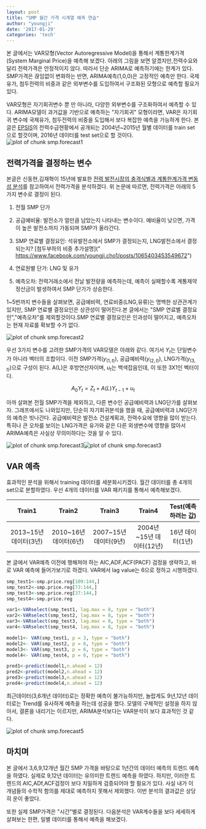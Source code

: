 ```yaml
---
layout: post
title: "SMP 월간 가격 시계열 예측 연습"
author: "youngji"
date: '2017-01-29'
categories: 'tech'
---
```

본 글에서는 VAR모형(Vector Autoregressive Model)을 통해서 계통한계가격(System Marginal Price)을 예측해 보겠다. 아래의 그림을 보면 알겠지만,전력수요와 달리 전력가격은 안정적이지 않다. 따라서 단순 ARIMA로 예측하기에는 한계가 있다. SMP가격은 끊임없이 변화하는 반면, ARIMA예측(1,0,0)은 고정적인 예측만 한다. 국제유가, 첨두전력의 비중과 같은 외부변수를 도입하여서 구조화된 모형으로 예측할 필요가 있다.

VAR모형은 자기회귀변수 뿐 만 아니라, 다양한 외부변수를 구조화하여서 예측할 수 있다. ARIMA모델이 과거값을 기반으로 예측하는 "자기회귀" 모형이라면,  VAR은 자기회귀 변수에 국제유가, 첨두전력의 비중을 도입해서 보다 복잡한 예측을 가능하게 한다. 본글은 [EPSIS](http://epsis.kpx.or.kr/epsis/)의 전력수급현황에서 공개되는 2004년~2015년 월별 데이터를 train set으로 할것이며, 2016년 데이터를 test set으로 할 것이다.
![plot of chunk smp.forecast1]({{site.baseurl}}/figure/smp.forecast1-1.png)

## 전력가격을 결정하는 변수

본글은 신동현,김재혁이 15년에 발표한 [전력 발전시장의 충격식별과 계통한계가격 변동성 분석]("https://www.kci.go.kr/kciportal/ci/sereArticleSearch/ciSereArtiView.kci?sereArticleSearchBean.artiId=ART002035364")를 참고하여서 전력가격을 분석하겠다. 위 논문에 따르면, 전력가격은 아래의 5가지 변수로 결정이 된다.

1. 전월 SMP 단가

2. 공급예비율: 발전소가 얼만큼 남았는지 나타내는 변수이다. 예비율이 낮으면, 가격이 높은 발전소까지 가동되며 SMP가 올라간다.

3. SMP 연료별 결정요인: 석유발전소에서 SMP가 결정되는지, LNG발전소에서 결정되는지? [첨두부하의 비중 추가설명](" https://www.facebook.com/youngji.cho1/posts/1065403453549672")

4. 연료원별 단가: LNG 및 유가

5. 예측오차: 전력거래소에서 전날 발전량을 예측하는데, 예측이 실패할수록 계통제약 정산금이 발생하여서 SMP 단가가 상승한다.

1~5번까지 변수들을 살펴보면, 공급예비력, 연료비중(LNG,유류)는 명백한 상관관계가 있지만, SMP 연료별 결정요인은 상관성이 떨어진다.본 글에서는 "SMP 연료별 결정요인","예측오차"를 제외할것이다.SMP 연료별 결정요인은 인과성이 떨어지고, 예측오차는 현재 자료를 확보할 수가 없다.

![plot of chunk smp.forecast2]({{site.baseurl}}/figure/smp.forecast2-1.png)

우선 3가지 변수를 고려한 SMP가격의  VAR모델은 아래와 같다. 여기서 $Y_t$는 단일변수가 아니라 벡터의 조합이다. 이전 SMP가격($y_{(1,t)}$), 공급예비력($y_{(2,t)}$), LNG가격($y_{(3,t)}$)으로 구성이 된다. A(L)은 후방연산자이며, $u_t$는 백색잡음인데, 이 또한 3X1인 벡터이다.

$$A_0Y_t=Z_t+A(L)Y_{t-1}+u_t$$

아까 살펴본 전월 SMP가격을 제외하고, 다른 변수인 공급예비력과 LNG단가를 살펴보자. 그래프에서도 나와있지만, 단순히 자기회귀분석을 했을 때, 공급예비력과 LNG단가의 예측은 빗나간다. 공급예비력은 발전소 건설계획과, 전력수요에 영향을 많이 받는다. 특히나 큰 오차를 보이는 LNG가격은 유가와 같은 다른 외생변수에 영향을 많아서 ARIMA예측은 사실상 무의미하다는 것을 알 수 있다.

![plot of chunk smp.forecast3]({{site.baseurl}}/figure/smp.forecast3-1.png)![plot of chunk smp.forecast3]({{site.baseurl}}/figure/smp.forecast3-2.png)

## VAR 예측

효과적인 분석을 위해서 training 데이터를 세분화시키겠다. 월간 데이터를 총 4개의 set으로 분할하였다. 우선 4개의 데이터를 VAR 패키지를 통해서 예측해보겠다.

|Train1|Train2|Train3|Train4|Test(예측하려는 값)|
| :-------: | :-------: | :-------: | :---------: | :---------: |
|2013~15년 데이터(3년)|2010~16년 데이터(6년)|2007~15년 데이터(9년)|2004년~15년 데이터(12년)|16년 데이터(1년)|

본 글에서 VAR예측 이전에 행해져야 하는 AIC,ADF,ACF(PACF) 검정을 생략하고, 바로 VAR 예측에 들어가보기로 하겠다. VAR에서 lag value는 6으로 정하고 시행하겠다.    


```r
smp_test1<-smp.price.reg[109:144,]
smp_test2<-smp.price.reg[73:144,]
smp_test3<-smp.price.reg[37:144,]
smp_test4<-smp.price.reg

var1<-VARselect(smp_test1, lag.max = 8, type = "both")
var2<-VARselect(smp_test2, lag.max = 8, type = "both")
var3<-VARselect(smp_test3, lag.max = 8, type = "both")
var4<-VARselect(smp_test4, lag.max = 8, type = "both")

model1<- VAR(smp_test1, p = 3, type = "both")
model2<- VAR(smp_test2, p = 6, type = "both")
model3<- VAR(smp_test3, p = 6, type = "both")
model4<- VAR(smp_test4, p = 6, type = "both")

pred1<-predict(model1,n.ahead = 12)
pred2<-predict(model2,n.ahead = 12)
pred3<-predict(model3,n.ahead = 12)
pred4<-predict(model4,n.ahead = 12)
```

최근데이터(3,6개년 데이터)로는 정확한 예측이 불가능하지만, 놀랍게도 9년,12년 데이터로는 Trend를 유사하게 예측을 하는데 성공을 했다. 모델의 구체적인 설정을 하지 않아서, 결론을 내리기는 이르지만, ARIMA분석보다는 VAR분석이 보다 효과적인 것 같다.

![plot of chunk smp.forecast5]({{site.baseurl}}/figure/smp.forecast5-1.png)

## 마치며

본 글에서 3,6,9,12개년 월간 SMP 가격을 바탕으로 1년간의 데이터 예측의 트렌드 예측을 하였다. 실제로 9,12년 데이터는 유의미한 트렌드 예측을 하였다. 하지만, 이러한 트렌드의 AIC,ADf,ACF검정이 보다 치밀하게 검증되어야 할 필요가 있다. 사실 내가 이 개념들의 수학적 함의를 제대로 예측하지 못해서 제외했다. 이번 분석의 결과값은 상당히 운이 좋았다.

또한 실제 SMP가격은 "시간"별로 결정된다. 다음분석은 VAR계수들을 보다 세세하게 살펴보는 한편, 일별 데이터를 통해서 예측을 해보겠다.
